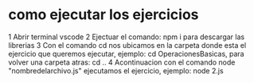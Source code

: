 # como ejecutar los ejercicios
 
 1 Abrir terminal vscode
 2 Ejectuar el comando: npm i para descargar las librerias
 3 Con el comando cd nos ubicamos en la carpeta donde esta el ejercicio que queremos ejecutar, ejemplo: cd OperacionesBasicas, para volver una carpeta atras: cd ..
 4 Acontinuacion con el comando node "nombredelarchivo.js" ejecutamos el ejercicio, ejemplo: node 2.js
